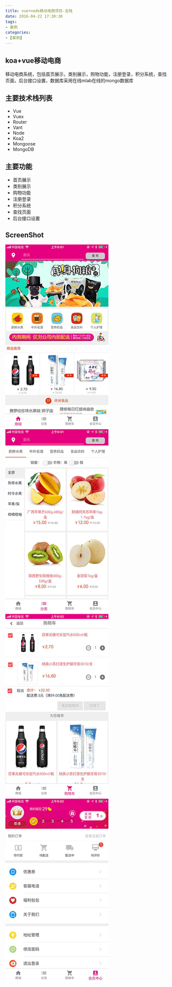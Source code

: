 ```yaml
---
title: vue+node移动电商项目-全栈
date: 2016-04-22 17:30:30
tags:
- 案例
categories:
- [案例]
---
```


## koa+vue移动电商

移动电商系统，包括首页展示，类别展示，购物功能，注册登录，积分系统，查找页面，后台接口设置，数据库采用在线mlab在线的mongo数据库
<!-- more -->
## 主要技术栈列表
- Vue
- Vuex
- Router
- Vant
- Node
- Koa2
- Mongoose
- MongoDB

## 主要功能
- 首页展示
- 类别展示
- 购物功能
- 注册登录
- 积分系统
- 查找页面
- 后台接口设置

## ScreenShot
![](https://raw.githubusercontent.com/RocWangPeng/king-static/master/20200422173308.png)
![](https://raw.githubusercontent.com/RocWangPeng/king-static/master/20200422173332.png)
![](https://raw.githubusercontent.com/RocWangPeng/king-static/master/20200422173350.png)
![](https://raw.githubusercontent.com/RocWangPeng/king-static/master/20200422173404.png)